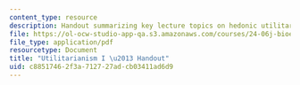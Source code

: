 ```yaml
---
content_type: resource
description: Handout summarizing key lecture topics on hedonic utilitarianism.
file: https://ol-ocw-studio-app-qa.s3.amazonaws.com/courses/24-06j-bioethics-spring-2009/c88517462f3a712727adcb03411ad6d9_MIT24_06Js09_handout19.pdf
file_type: application/pdf
resourcetype: Document
title: "Utilitarianism I \u2013 Handout"
uid: c8851746-2f3a-7127-27ad-cb03411ad6d9
---
```

